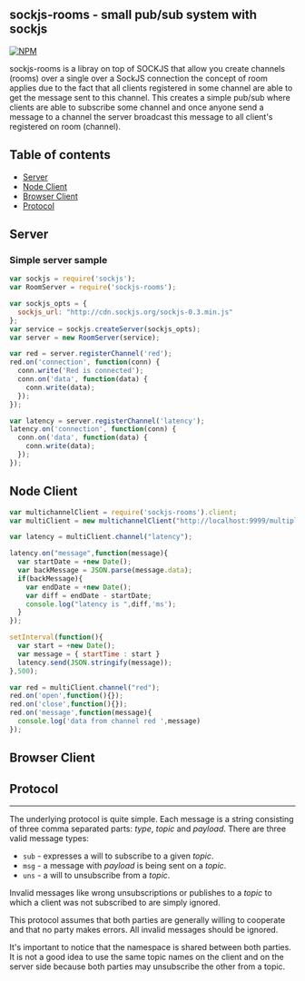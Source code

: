 ## sockjs-rooms - small pub/sub system with sockjs

[![NPM](https://nodei.co/npm/sockjs-rooms.png?downloads=true&downloadRank=true&stars=true)](https://nodei.co/npm/sockjs-rooms/)

sockjs-rooms is a libray on top of SOCKJS that allow you create channels (rooms) over a single over a SockJS connection the concept of room applies due to the fact that all clients registered in some channel are able to get the message sent to this channel. This creates a simple pub/sub where clients are able to subscribe some channel and once anyone send a message to a channel the server broadcast this message to all client's registered on room (channel).

## Table of contents

- [Server](#server)
- [Node Client](#nodeclient)
- [Browser Client](#browserclient)
- [Protocol](#protocol)

## Server

### Simple server sample

```javascript
var sockjs = require('sockjs');
var RoomServer = require('sockjs-rooms');

var sockjs_opts = {
  sockjs_url: "http://cdn.sockjs.org/sockjs-0.3.min.js"
};
var service = sockjs.createServer(sockjs_opts);
var server = new RoomServer(service);

var red = server.registerChannel('red');
red.on('connection', function(conn) {
  conn.write('Red is connected');
  conn.on('data', function(data) {
    conn.write(data);
  });
});

var latency = server.registerChannel('latency');
latency.on('connection', function(conn) {
  conn.on('data', function(data) {
    conn.write(data);
  });
});
```

## Node Client

```javascript
var multichannelClient = require('sockjs-rooms').client;
var multiClient = new multichannelClient("http://localhost:9999/multiplex");

var latency = multiClient.channel("latency");

latency.on("message",function(message){
  var startDate = +new Date();
  var backMessage = JSON.parse(message.data);
  if(backMessage){
    var endDate = +new Date();
    var diff = endDate - startDate;
    console.log("latency is ",diff,'ms');
  }
});

setInterval(function(){
  var start = +new Date();
  var message = { startTime : start }
  latency.send(JSON.stringify(message));
},500);

var red = multiClient.channel("red");
red.on('open',function(){});
red.on('close',function(){});
red.on('message',function(message){
  console.log('data from channel red ',message)
});

```

## Browser Client


## Protocol
--------

The underlying protocol is quite simple. Each message is a string consisting of
three comma separated parts: _type_, _topic_ and _payload_. There are
three valid message types:

 * `sub` - expresses a will to subscribe to a given _topic_.
 * `msg` - a message with _payload_ is being sent on a _topic_.
 * `uns` - a will to unsubscribe from a _topic_.

Invalid messages like wrong unsubscriptions or publishes to a _topic_
to which a client was not subscribed to are simply ignored.

This protocol assumes that both parties are generally willing to
cooperate and that no party makes errors. All invalid
messages should be ignored.

It's important to notice that the namespace is shared between both
parties. It is not a good idea to use the same topic names on the
client and on the server side because both parties may unsubscribe
the other from a topic.


